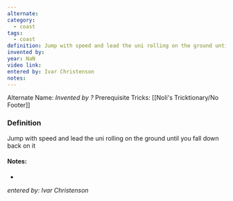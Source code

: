 ```yaml
---
alternate: 
category:
  - coast
tags:
  - coast
definition: Jump with speed and lead the uni rolling on the ground until you fall down back on it
invented by: 
year: NaN
video link: 
entered by: Ivar Christenson
notes: 
---
```

Alternate Name: 
*Invented by ?*
Prerequisite Tricks: [[Noli's Tricktionary/No Footer]]

### Definition
Jump with speed and lead the uni rolling on the ground until you fall down back on it


#### Notes:
- 
*entered by: Ivar Christenson*

